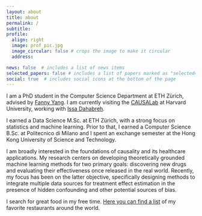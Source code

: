 ```yaml
---
layout: about
title: about
permalink: /
subtitle: 
profile:
  align: right
  image: prof_pic.jpg
  image_circular: false # crops the image to make it circular
  address: 

news: false  # includes a list of news items
selected_papers: false # includes a list of papers marked as "selected={true}"
social: true  # includes social icons at the bottom of the page
---
```



I am a PhD student in the Computer Science Department at ETH Zürich, advised by <a href="https://sml.inf.ethz.ch/group/fannyy/"> Fanny Yang</a>. I am currently visiting the <a href="https://causalab.sph.harvard.edu/"> CAUSALab</a> at Harvard University, working with <a href="https://www.hsph.harvard.edu/profile/issa-dahabreh/">Issa Dahabreh</a>.

I earned a Data Science M.Sc. at ETH Zürich, with a strong focus on statistics and machine learning. Prior to that, I earned a Computer Science B.Sc. at Politecnico di Milano and I spent an exchange semester at the Hong Kong University of Science and Technology.

I am broadly interested in the foundations of causality and its healthcare applications. My research centers on developing theoretically grounded machine learning methods for two primary goals: discovering new drugs and evaluating their effectiveness once released in the real world. Recently, my focus has been on the latter objective, specifically designing methods to integrate multiple data sources for treatment effect estimation in the presence of hidden confounding and other potential sources of bias.


I search for great food in my free time. <a href="https://silky-devourer-ef0.notion.site/Great-Food-38c2cb9c1726413f97d2ee6c77dedfe7"> Here you can find a list</a> of my favorite restaurants around the world.
